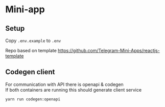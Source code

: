 # Mini-app
## Setup
Copy `.env.example` to `.env`

Repo based on template https://github.com/Telegram-Mini-Apps/reactjs-template


## Codegen client
For communication with API there is openapi & codegen  
If both containers are running this should generate client service
```
yarn run codegen:openapi
```